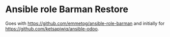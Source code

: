 # Ansible role Barman Restore

Goes with https://github.com/emmetog/ansible-role-barman and initially for https://github.com/ketsapiwiq/ansible-odoo.
